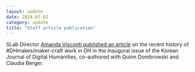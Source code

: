 ```yaml
---
layout: update
date: 2024-07-02
category: update
title: "Staff article publication"
---
```


SLab Director [Amanda Visconti published an article](https://www.kadh.org/wp-content/uploads/2024/07/4.-KJDH_vol1_Quinn-Dombrowski.pdf) on the recent history of #DHmakes/maker-craft work in DH in the inaugural issue of the Korean Journal of Digital Humanities, co-authored with Quinn Dombrowski and Claudia Berger.